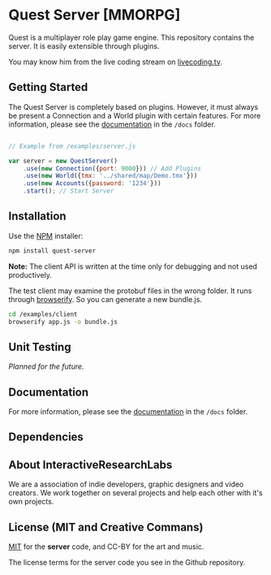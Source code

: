 # Quest Server [MMORPG]

Quest is a multiplayer role play game engine.  This repository contains the server. It is easily extensible through plugins.


You may know him from the live coding stream on [livecoding.tv](https://www.livecoding.tv/pkuebler).

## Getting Started

The Quest Server is completely based on plugins. However, it must always be present a Connection and a World plugin with certain features. For more information, please see the [documentation](docs/index.md) in the `/docs` folder.

```js

// Example from /examples/server.js

var server = new QuestServer()
	.use(new Connection({port: 9000})) // Add Plugins
	.use(new World({tmx: '../shared/map/Demo.tmx'}))
	.use(new Accounts({password: '1234'}))
	.start(); // Start Server

```

## Installation

Use the [NPM](https://www.npmjs.com) installer:

```bash
npm install quest-server
```

**Note:** The client API is written at the time only for debugging and not used productively.

The test client may examine the protobuf files in the wrong folder. It runs through [browserify](http://browserify.org). So you can generate a new bundle.js.

```bash
cd /examples/client
browserify app.js -o bundle.js
```

## Unit Testing

*Planned for the future.*

## Documentation

For more information, please see the [documentation](docs/index.md) in the `/docs` folder.

## Dependencies

## About InteractiveResearchLabs
We are a association of indie developers, graphic designers and video creators. We work together on several projects and help each other with it's own projects.

## License (MIT and Creative Commans)

[MIT](./LICENSE) for the **server** code, and CC-BY for the art and music.

The license terms for the server code you see in the Github repository.